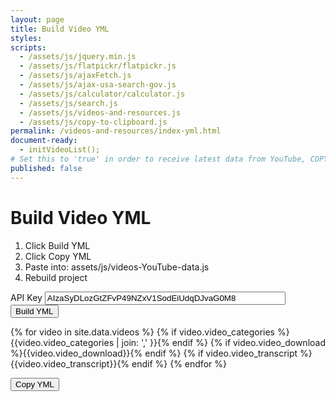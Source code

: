 ```yaml
---
layout: page
title: Build Video YML
styles:
scripts:
  - /assets/js/jquery.min.js
  - /assets/js/flatpickr/flatpickr.js
  - /assets/js/ajaxFetch.js
  - /assets/js/ajax-usa-search-gov.js
  - /assets/js/calculator/calculator.js
  - /assets/js/search.js
  - /assets/js/videos-and-resources.js
  - /assets/js/copy-to-clipboard.js
permalink: /videos-and-resources/index-yml.html
document-ready:
  - initVideoList();
# Set this to 'true' in order to receive latest data from YouTube, COPY data, and then set back to 'false'
published: false
---
```



<!-- key 2020-04-01 value="AIzaSyDLozGtZFvP49NZxV1SodEiUdqDJvaG0M8" -->

# Build Video YML

1. Click Build YML
2. Click Copy YML
3. Paste into: assets/js/videos-YouTube-data.js
4. Rebuild project

<div class="usa-grid">
<div class="usa-width-one-whole">

<label for="API-KEY">API Key</label>
<input id="API-KEY" size="45" value="AIzaSyDLozGtZFvP49NZxV1SodEiUdqDJvaG0M8"><button id="API-button" onClick="buildYML('API-KEY', 'yml-file');">Build YML</button>

<div class="usa-grid">

<div class="usa-width-one-whole" class="copy-yml">
<div class="hide">
{% for video in site.data.videos %}<span class="vid-name" id="{{video.video_id}}"></span>
{% if video.video_categories %}<span id="{{video.video_id}}-categories">{{video.video_categories | join: ',' }}</span>{% endif %}
{% if video.video_download %}<span id="{{video.video_id}}-download">{{video.video_download}}</span>{% endif %}
{% if video.video_transcript %}<span id="{{video.video_id}}-transcript">{{video.video_transcript}}</span>{% endif %}
{% endfor %}
</div>
</div>

</div>

<button id="yml-file-button" onClick="copyDivToClipboard('yml-file');">Copy YML</button>
<div id='yml-file' class='copy-yml'></div>
</div>
</div>
